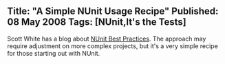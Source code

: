 Title: "A Simple NUnit Usage Recipe"
Published: 08 May 2008
Tags: [NUnit,It's the Tests]
---
Scott White has a blog about <a href="http://scottwhite.blogspot.com/2008/05/nunit-best-practices.html">NUnit Best Practices</a>. The approach may require adjustment on more complex projects, but it's a very simple recipe for those starting out with NUnit.

